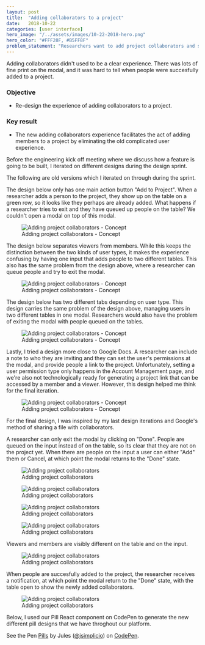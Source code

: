 ```yaml
---
layout: post
title:  "Adding collaborators to a project"
date:   2018-10-22
categories: [user interface]
hero_image: "/../assets/images/10-22-2018-hero.png"
hero_color: "#FFF28F, #B5FF8F"
problem_statement: "Researchers want to add project collaborators and set collaborators permission settings."
---
```


Adding collaborators didn't used to be a clear experience. There was lots of fine print on the modal, and it was hard to tell when people were succesfully added to a project.

### Objective
* Re-design the experience of adding collaborators to a project.

### Key result
* The new adding collaborators experience facilitates the act of adding members to a project by eliminating the old complicated user experience.

Before the engineering kick off meeting where we discuss how a feature is going to be built, I iterated on different designs during the design sprint.

The following are old versions which I iterated on through during the sprint.

The design below only has one main action button "Add to Project". When a researcher adds a person to the project, they show up on the table on a green row, so it looks like they perhaps are already added. What happens if a researcher tries to exit and they have queued up people on the table? We couldn't open a modal on top of this modal.

<figure>
	<img src="{{ site.baseurl }}/assets/images/old-1.png" title="Adding project collaborators - Concept" />
	<figcaption class="media-caption center">Adding project collaborators - Concept</figcaption>
</figure>

The design below separates viewers from members. While this keeps the distinction between the two kinds of user types, it makes the experience confusing by having one input that adds people to two different tables. This also has the same problem from the design above, where a researcher can queue people and try to exit the modal.

<figure>
	<img src="{{ site.baseurl }}/assets/images/old-2.png" title="Adding project collaborators - Concept" />
	<figcaption class="media-caption center">Adding project collaborators - Concept</figcaption>
</figure>

The design below has two different tabs depending on user type. This design carries the same problem of the design above, managing users in two different tables in one modal. Researchers would also have the problem of exiting the modal with people queued on the tables.

<figure>
	<img src="{{ site.baseurl }}/assets/images/old-3.png" title="Adding project collaborators - Concept" />
	<figcaption class="media-caption center">Adding project collaborators - Concept</figcaption>
</figure>

Lastly, I tried a design more close to Google Docs. A researcher can include a note to who they are inviting and they can set the user's permissions at the modal, and provide people a link to the project. Unfortunately, setting a user permission type only happens in the Account Management page, and we're also not technologically ready for generating a project link that can be accessed by a member and a viewer. However, this design helped me think for the final iteration.

<figure>
	<img src="{{ site.baseurl }}/assets/images/old-4.png" title="Adding project collaborators - Concept" />
	<figcaption class="media-caption center">Adding project collaborators - Concept</figcaption>
</figure>

For the final design, I was inspired by my last design iterations and Google's method of sharing a file with collaborators.

A researcher can only exit the modal by clicking on "Done". People are queued on the input instead of on the table, so its clear that they are not on the project yet. When there are people on the input a user can either "Add" them or Cancel, at which point the modal returns to the "Done" state.

<figure>
	<img src="{{ site.baseurl }}/assets/images/collaborators-1.png" title="Adding project collaborators" />
	<figcaption class="media-caption center">Adding project collaborators</figcaption>
</figure>

<figure>
	<img src="{{ site.baseurl }}/assets/images/collaborators-2.png" title="Adding project collaborators" />
	<figcaption class="media-caption center">Adding project collaborators</figcaption>
</figure>

<figure>
	<img src="{{ site.baseurl }}/assets/images/collaborators-3.png" title="Adding project collaborators" />
	<figcaption class="media-caption center">Adding project collaborators</figcaption>
</figure>

<figure>
	<img src="{{ site.baseurl }}/assets/images/collaborators-4.png" title="Adding project collaborators" />
	<figcaption class="media-caption center">Adding project collaborators</figcaption>
</figure>

Viewers and members are visibly different on the table and on the input.

<figure>
	<img src="{{ site.baseurl }}/assets/images/collaborators-5.png" title="Adding project collaborators" />
	<figcaption class="media-caption center">Adding project collaborators</figcaption>
</figure>

When people are succesfully added to the project, the researcher receives a notification, at which point the modal return to the "Done" state, with the table open to show the newly added collaborators.

<figure>
	<img src="{{ site.baseurl }}/assets/images/collaborators-6.png" title="Adding project collaborators" />
	<figcaption class="media-caption center">Adding project collaborators</figcaption>
</figure>

Below, I used our Pill React component on CodePen to generate the new different pill designs that we have throghout our platform.

<p data-height="475" data-theme-id="dark" data-slug-hash="yxRPwX" data-default-tab="result" data-user="jsimplicio" data-pen-title="Pills" class="codepen">See the Pen <a href="https://codepen.io/jsimplicio/pen/yxRPwX/">Pills</a> by Jules (<a href="https://codepen.io/jsimplicio">@jsimplicio</a>) on <a href="https://codepen.io">CodePen</a>.</p>
<script async src="https://static.codepen.io/assets/embed/ei.js"></script>
